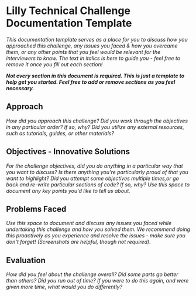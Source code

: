 # Lilly Technical Challenge Documentation Template

*This documentation template serves as a place for you to discuss how you approached this challenge, any issues you faced & how you overcame them, or any other points that you feel would be relevant for the interviewers to know. The text in italics is here to guide you - feel free to remove it once you fill out each section!*

***Not every section in this document is required. This is just a template to help get you started. Feel free to add or remove sections as you feel necessary.***

## Approach
*How did you approach this challenge? Did you work through the objectives in any particular order? If so, why? Did you utilize any external resources, such as tutorials, guides, or other materials?*

## Objectives - Innovative Solutions
*For the challenge objectives, did you do anything in a particular way that you want to discuss? Is there anything you're particularly proud of that you want to highlight? Did you attempt some objectives multiple times,or go back and re-write particular sections of code? If so, why? Use this space to document any key points you'd like to tell us about.*

## Problems Faced
*Use this space to document and discuss any issues you faced while undertaking this challenge and how you solved them. We recommend doing this proactively as you experience and resolve the issues - make sure you don't forget! (Screenshots are helpful, though not required)*.

## Evaluation
*How did you feel about the challenge overall? Did some parts go better than others? Did you run out of time? If you were to do this again, and were given more time, what would you do differently?*